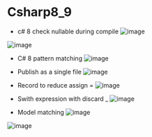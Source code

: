 # Csharp8_9
-  c# 8 check nullable during compile
![image](https://user-images.githubusercontent.com/64368109/132988093-9d7c5d5a-9301-4869-8506-6c779dd0f006.png)

![image](https://user-images.githubusercontent.com/64368109/132988171-f0762a93-5376-4759-81ed-aecb93eb868d.png)

-  C# 8 pattern matching
![image](https://user-images.githubusercontent.com/64368109/132988289-7c5ecb16-4d50-4e37-be17-02d1a41706a5.png)

-  Publish as a single file 
![image](https://user-images.githubusercontent.com/64368109/132989092-7fe9254a-9e63-49ec-b13c-deee1d7c7f9c.png)


-  Record to reduce assign =
![image](https://user-images.githubusercontent.com/64368109/132987144-027d1c63-5775-4fbb-ab78-35ba9cdcd261.png)
-  Swith expression with discard _
![image](https://user-images.githubusercontent.com/64368109/132987230-686774af-2616-407d-92c6-e29813865781.png)

-  Model matching
![image](https://user-images.githubusercontent.com/64368109/132987262-05f0a590-2854-4f79-a6a8-264c679460ea.png)

![image](https://user-images.githubusercontent.com/64368109/132987388-955c90b3-8779-451d-90f2-5fb613d6e3e2.png)

